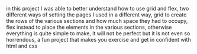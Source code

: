 in this project I was able to better understand how to use grid and flex, two different ways of setting the pages I used in a different way, grid to create the rows of the various sections and how much space they had to occupy, flex instead to place the elements in the various sections, otherwise everything is quite simple to make, it will not be perfect but it is not even so horrendous, a fun project that makes you exercise and get in confident with html and css
